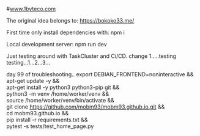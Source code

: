 #www.1byteco.com 


The original idea belongs to: https://bokoko33.me/

First time only install dependencies with:
npm i 

Local development server:
npm run dev


Just testing around with TaskCluster and Ci/CD. 
change 1.....testing testing...1...2...3...

day 99 of troubleshooting..
export DEBIAN_FRONTEND=noninteractive && \
apt-get update -y && \
apt-get install -y python3 python3-pip git && \
python3 -m venv /home/worker/venv && \
source /home/worker/venv/bin/activate && \
git clone https://github.com/mobm93/mobm93.github.io.git && \
cd mobm93.github.io && \
pip install -r requirements.txt && \
pytest -s tests/test_home_page.py
